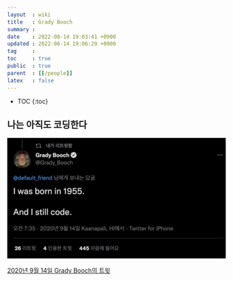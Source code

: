 ```yaml
---
layout  : wiki
title   : Grady Booch
summary : 
date    : 2022-08-14 19:03:41 +0900
updated : 2022-08-14 19:06:29 +0900
tag     : 
toc     : true
public  : true
parent  : [[/people]]
latex   : false
---
```

* TOC
{:toc}

## 나는 아직도 코딩한다

![twit 2020-09-14]( /resource/wiki/people/grady-booch/184532044-e8e8ece7-ce5c-4f73-8f97-8c9b6ca1767c.png )

[2020년 9월 14일 Grady Booch의 트윗]( https://twitter.com/Grady_Booch/status/1305273826410864641?s=20&t=lx0nrZo7jzzOShOD55ljxg )
